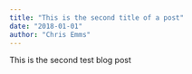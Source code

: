 ```yaml
---
title: "This is the second title of a post"
date: "2018-01-01"
author: "Chris Emms"
---
```


This is the second test blog post